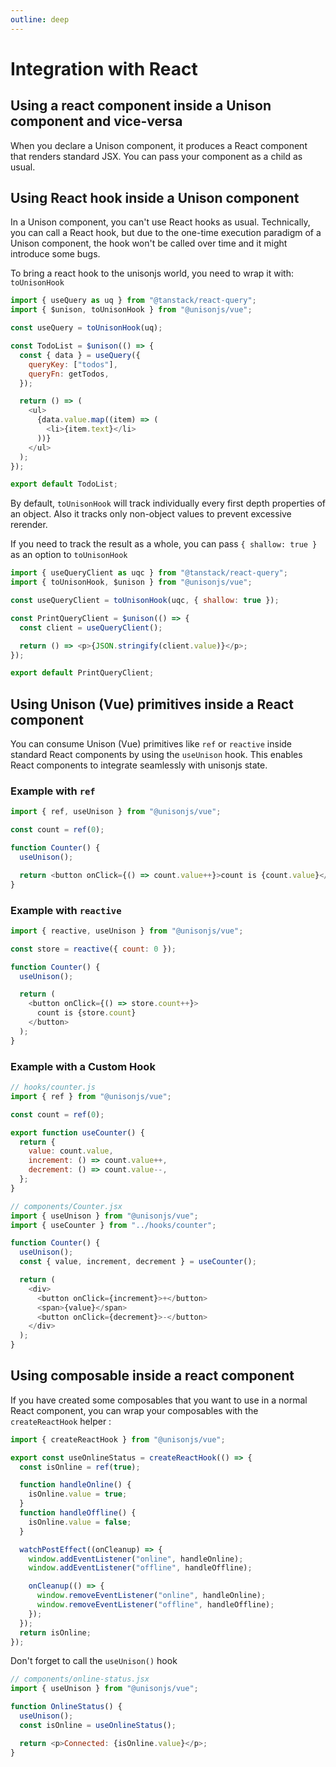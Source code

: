 ```yaml
---
outline: deep
---
```


# Integration with React

## Using a react component inside a Unison component and vice-versa

When you declare a Unison component, it produces a React component that renders standard JSX. You can pass your component as a child as usual.

## Using React hook inside a Unison component

In a Unison component, you can't use React hooks as usual. Technically, you can call a React hook, but due to the one-time execution paradigm of a Unison component, the hook won't be called over time and it might introduce some bugs.

To bring a react hook to the unisonjs world, you need to wrap it with: `toUnisonHook`

```js
import { useQuery as uq } from "@tanstack/react-query";
import { $unison, toUnisonHook } from "@unisonjs/vue";

const useQuery = toUnisonHook(uq);

const TodoList = $unison(() => {
  const { data } = useQuery({
    queryKey: ["todos"],
    queryFn: getTodos,
  });

  return () => (
    <ul>
      {data.value.map((item) => (
        <li>{item.text}</li>
      ))}
    </ul>
  );
});

export default TodoList;
```

By default, `toUnisonHook` will track individually every first depth properties of an object.
Also it tracks only non-object values to prevent excessive rerender.

If you need to track the result as a whole, you can pass `{ shallow: true }` as an option to `toUnisonHook`

```js
import { useQueryClient as uqc } from "@tanstack/react-query";
import { toUnisonHook, $unison } from "@unisonjs/vue";

const useQueryClient = toUnisonHook(uqc, { shallow: true });

const PrintQueryClient = $unison(() => {
  const client = useQueryClient();

  return () => <p>{JSON.stringify(client.value)}</p>;
});

export default PrintQueryClient;
```

## Using Unison (Vue) primitives inside a React component

You can consume Unison (Vue) primitives like `ref` or `reactive` inside standard React components by using the `useUnison` hook. This enables React components to integrate seamlessly with unisonjs state.

### Example with `ref`

```js
import { ref, useUnison } from "@unisonjs/vue";

const count = ref(0);

function Counter() {
  useUnison();

  return <button onClick={() => count.value++}>count is {count.value}</button>;
}
```

### Example with `reactive`

```js
import { reactive, useUnison } from "@unisonjs/vue";

const store = reactive({ count: 0 });

function Counter() {
  useUnison();

  return (
    <button onClick={() => store.count++}>
      count is {store.count}
    </button>
  );
}
```

### Example with a Custom Hook

```js
// hooks/counter.js
import { ref } from "@unisonjs/vue";

const count = ref(0);

export function useCounter() {
  return {
    value: count.value,
    increment: () => count.value++,
    decrement: () => count.value--,
  };
}
```

```js
// components/Counter.jsx
import { useUnison } from "@unisonjs/vue";
import { useCounter } from "../hooks/counter";

function Counter() {
  useUnison();
  const { value, increment, decrement } = useCounter();

  return (
    <div>
      <button onClick={increment}>+</button>
      <span>{value}</span>
      <button onClick={decrement}>-</button>
    </div>
  );
}
```

## Using composable inside a react component

If you have created some composables that you want to use in a normal React component, you can wrap your composables with the `createReactHook` helper :

```js
import { createReactHook } from "@unisonjs/vue";

export const useOnlineStatus = createReactHook(() => {
  const isOnline = ref(true);

  function handleOnline() {
    isOnline.value = true;
  }
  function handleOffline() {
    isOnline.value = false;
  }

  watchPostEffect((onCleanup) => {
    window.addEventListener("online", handleOnline);
    window.addEventListener("offline", handleOffline);

    onCleanup(() => {
      window.removeEventListener("online", handleOnline);
      window.removeEventListener("offline", handleOffline);
    });
  });
  return isOnline;
});
```

Don't forget to call the `useUnison()` hook

```js
// components/online-status.jsx
import { useUnison } from "@unisonjs/vue";

function OnlineStatus() {
  useUnison();
  const isOnline = useOnlineStatus();

  return <p>Connected: {isOnline.value}</p>;
}
```
